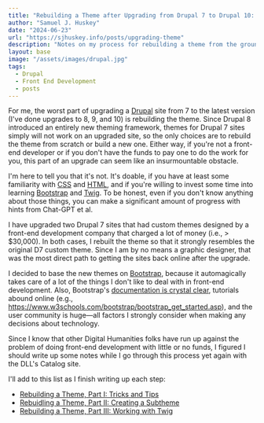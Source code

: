 ```yaml
---
title: "Rebuilding a Theme after Upgrading from Drupal 7 to Drupal 10: Introduction"
author: "Samuel J. Huskey"
date: "2024-06-23"
url: "https://sjhuskey.info/posts/upgrading-theme"
description: "Notes on my process for rebuilding a theme from the ground up after upgrading a Drupal site from 7 to 10"
layout: base
image: "/assets/images/drupal.jpg"
tags:
  - Drupal
  - Front End Development
  - posts
---
```


For me, the worst part of upgrading a [Drupal](https://drupal.org/) site from 7 to the latest version (I've done upgrades to 8, 9, and 10) is rebuilding the theme. Since Drupal 8 introduced an entirely new theming framework, themes for Drupal 7 sites simply will not work on an upgraded site, so the only choices are to rebuild the theme from scratch or build a new one. Either way, if you're not a front-end developer or if you don't have the funds to pay one to do the work for you, this part of an upgrade can seem like an insurmountable obstacle.

I'm here to tell you that it's not. It's doable, if you have at least some familiarity with [CSS](https://www.w3.org/Style/CSS/) and [HTML](https://html.spec.whatwg.org/multipage/), and if you're willing to invest some time into learning [Bootstrap](https://getbootstrap.com/) and [Twig](https://twig.symfony.com/). To be honest, even if you don't know anything about those things, you can make a significant amount of progress with hints from Chat-GPT et al.

I have upgraded two Drupal 7 sites that had custom themes designed by a front-end development company that charged a lot of money (i.e., > $30,000). In both cases, I rebuilt the theme so that it strongly resembles the original D7 custom theme. Since I am by no means a graphic designer, that was the most direct path to getting the sites back online after the upgrade.

I decided to base the new themes on [Bootstrap](https://getbootstrap.com/), because it automagically takes care of a lot of the things I don't like to deal with in front-end development. Also, Bootstrap's [documentation is crystal clear](https://getbootstrap.com/docs/5.3/getting-started/introduction/), tutorials abound online (e.g., <https://www.w3schools.com/bootstrap/bootstrap_get_started.asp>), and the user community is huge—all factors I strongly consider when making any decisions about technology.

Since I know that other Digital Humanities folks have run up against the problem of doing front-end development with little or no funds, I figured I should write up some notes while I go through this process yet again with the DLL's Catalog site.

I'll add to this list as I finish writing up each step:

- [Rebuilding a Theme, Part I: Tricks and Tips](https://sjhuskey.info/posts/upgrading-theme-tips-tricks)
- [Rebuidling a Theme, Part II: Creating a Subtheme](https://sjhuskey.info/posts/upgrading-theme-part-2/)
- [Rebuilding a Theme, Part III: Working with Twig](https://sjhuskey.info/posts/upgrading-theme-part-3)
